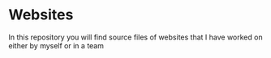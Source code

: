 # Websites
In this repository you will find source files of websites that I have worked on either by myself or in a team

